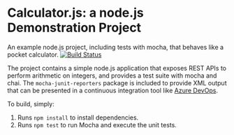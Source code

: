 Calculator.js: a node.js Demonstration Project
==============================================
An example node.js project, including tests with mocha, that behaves like
a pocket calculator.
[![Build Status](https://dev.azure.com/tanmayeepulletikurti/Enabling%20Continuous%20Integration%20with%20Azure%20Pipelines/_apis/build/status/tanmayeeManasa.calculator?branchName=refs%2Fpull%2F1%2Fmerge)](https://dev.azure.com/tanmayeepulletikurti/Enabling%20Continuous%20Integration%20with%20Azure%20Pipelines/_build/latest?definitionId=6&branchName=refs%2Fpull%2F1%2Fmerge)

The project contains a simple node.js application that exposes REST APIs
to perform arithmetic on integers, and provides a test suite with mocha
and chai.  The `mocha-junit-reporters` package is included to provide XML
output that can be presented in a continuous integration tool like
[Azure DevOps](https://azure.com/devops).

To build, simply:

1. Runs `npm install` to install dependencies.
2. Runs `npm test` to run Mocha and execute the unit tests.

